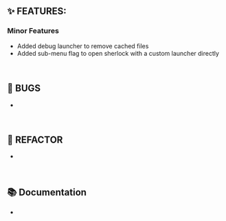 ## ✨ FEATURES:


### Minor Features
- Added debug launcher to remove cached files
- Added sub-menu flag to open sherlock with a custom launcher directly

<br>

## 🐞 BUGS

- 

<br>

## 🔧 REFACTOR

- 

<br>

## 📚 Documentation

- 

<br>
